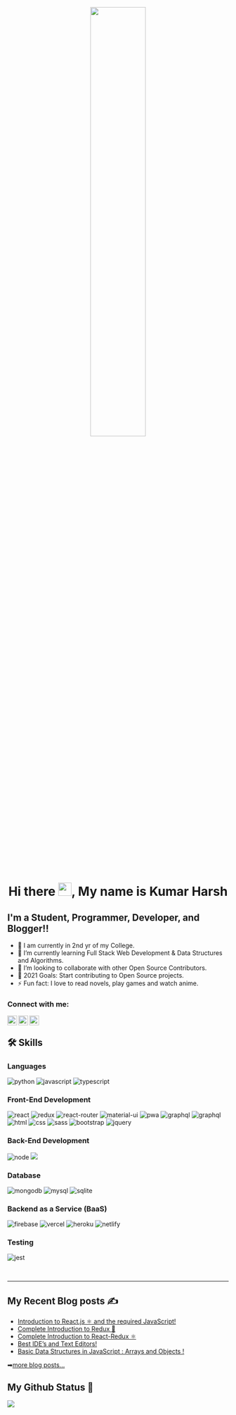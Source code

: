 <p align ="center" " margin-bottom="10px"><img  src="https://cdn.dribbble.com/users/68746/screenshots/1443011/homework_dribbble.gif" width ="50%"></p>
<p margin-bottom="10px"><h1 align="center" > Hi there <img src="https://raw.githubusercontent.com/MartinHeinz/MartinHeinz/master/wave.gif" width="30px">, My name is Kumar Harsh  </h1></p>
<p align="center" margin-top="10px" >

## I'm a Student, Programmer, Developer, and Blogger!!

- 🔭 I am currently in 2nd yr of my College.
- 🌱 I’m currently learning Full Stack Web Development & Data Structures and Algorithms.
- 👯 I’m looking to collaborate with other Open Source Contributors.
- 🥅 2021 Goals: Start contributing to Open Source projects.
- ⚡ Fun fact: I love to read novels, play games and watch anime.

### Connect with me:

[<img align="left" alt="harsh | Twitter" width="22px" src="https://cdn.jsdelivr.net/npm/simple-icons@v3/icons/twitter.svg" />][twitter]
[<img align="left" alt="harsh | LinkedIn" width="22px" src="https://cdn.jsdelivr.net/npm/simple-icons@v3/icons/linkedin.svg" />][linkedin]
[<img align="left" alt="harsh | Instagram" width="22px" src="https://cdn.jsdelivr.net/npm/simple-icons@v3/icons/instagram.svg" />][instagram]

<br />


## 🛠️ Skills

### Languages

![python](https://img.shields.io/badge/Python-3776AB?style=for-the-badge&logo=python&logoColor=white)
![javascript](https://img.shields.io/badge/JavaScript-323330?style=for-the-badge&logo=javascript&logoColor=F7DF1E)
![typescript](https://img.shields.io/badge/TypeScript-3178C6?style=for-the-badge&logo=typescript&logoColor=white)
                                                                                                                              
### Front-End Development

![react](https://img.shields.io/badge/React-20232A?style=for-the-badge&logo=react&logoColor=61DAFB)
![redux](https://img.shields.io/badge/Redux-593D88?style=for-the-badge&logo=redux&logoColor=white)
![react-router](https://img.shields.io/badge/React_Router-CA4245?style=for-the-badge&logo=react-router&logoColor=white)
![material-ui](https://img.shields.io/badge/Material_UI-0081CB?style=for-the-badge&logo=material-ui&logoColor=white)
![pwa](https://img.shields.io/badge/Progressive_Web_App-4285F4?style=for-the-badge&logo=googlechrome&logoColor=white)
![graphql](https://img.shields.io/badge/GraphQL-E434AA?style=for-the-badge&logo=graphql&logoColor=white)
![graphql](https://img.shields.io/badge/Three.js-000000?style=for-the-badge&logo=three.js&logoColor=white)
![html](https://img.shields.io/badge/HTML5-E34F26?style=for-the-badge&logo=html5&logoColor=white)
![css](https://img.shields.io/badge/CSS3-1572B6?style=for-the-badge&logo=css3&logoColor=white)
![sass](https://img.shields.io/badge/SASS-CC6699?style=for-the-badge&logo=sass&logoColor=white)
![bootstrap](https://img.shields.io/badge/Bootstrap-563D7C?style=for-the-badge&logo=bootstrap&logoColor=white)
![jquery](https://img.shields.io/badge/jQuery-0769AD?style=for-the-badge&logo=jquery&logoColor=white)

### Back-End Development

![node](https://img.shields.io/badge/Node.js-339933?style=for-the-badge&logo=nodedotjs&logoColor=white)
![](https://img.shields.io/badge/Express.js-404D59?style=for-the-badge)                                                                                                    

### Database

![mongodb](https://img.shields.io/badge/MongoDB-47A248?style=for-the-badge&logo=mongodb&logoColor=white)
![mysql](https://img.shields.io/badge/MySQL-00000F?style=for-the-badge&logo=mysql&logoColor=white)
![sqlite](https://img.shields.io/badge/SQLite-07405E?style=for-the-badge&logo=sqlite&logoColor=white)

### Backend as a Service (BaaS)

![firebase](https://img.shields.io/badge/Firebase-ffaa00?style=for-the-badge&logo=Firebase&logoColor=white)
![vercel](https://img.shields.io/badge/Vercel-000000?style=for-the-badge&logo=Vercel&logoColor=white)
![heroku](https://img.shields.io/badge/Heroku-430098?style=for-the-badge&logo=heroku&logoColor=white)
![netlify](https://img.shields.io/badge/Netlify-00C7B7?style=for-the-badge&logo=netlify&logoColor=white)

### Testing

![jest](https://img.shields.io/badge/Jest-C21325?style=for-the-badge&logo=jest&logoColor=white)

<br />

---

## My Recent Blog posts ✍️

<!-- BLOG-POST-LIST:START -->
- [Introduction to React.js ⚛ and the required JavaScript!](https://dev.to/cenacr007_harsh/introduction-to-react-js-and-the-required-javascript-5coh)
- [Complete Introduction to Redux 🚀](https://dev.to/cenacr007_harsh/complete-introduction-to-redux-2281)
- [Complete Introduction to React-Redux ⚛](https://dev.to/cenacr007_harsh/complete-introduction-to-react-redux-39kl)
- [Best IDE’s and Text Editors!](https://dev.to/cenacr007_harsh/best-ide-s-and-text-editors-31i0)
- [Basic Data Structures in JavaScript : Arrays and Objects !](https://dev.to/cenacr007_harsh/basic-data-structures-in-javascript-arrays-and-objects-3mln)
                                                                                                                              
➡[more blog posts...](https://dev.to/cenacr007_harsh)
<!-- BLOG-POST-LIST:END -->

## My Github Status 🦸

![](https://github-readme-stats-cenacrharsh.vercel.app/api?username=cenacrharsh&show_icons=true&bg_color=45,fc00ff,00dbde&title_color=fff&text_color=fff)
                                                                                                                                

[twitter]: https://twitter.com/cenacr007_harsh
[instagram]: https://www.instagram.com/lone_wolf_harsh22/
[linkedin]: https://www.linkedin.com/in/kumarharsh22/
